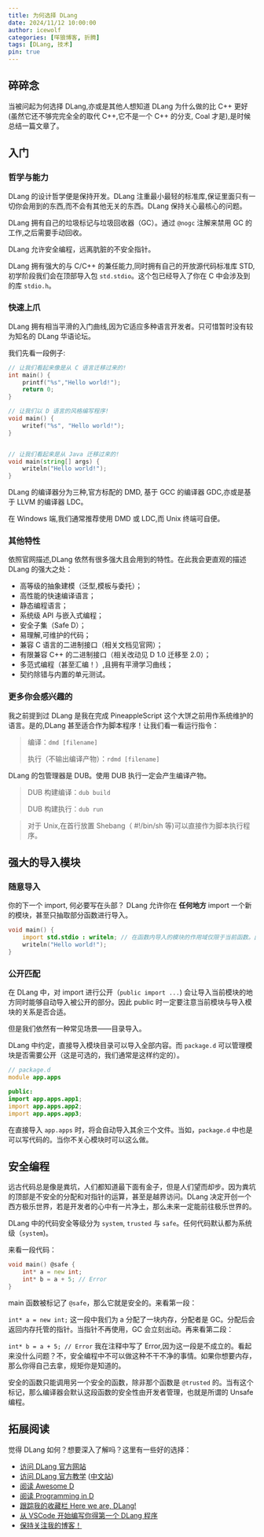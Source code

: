 ```yaml
---
title: 为何选择 DLang
date: 2024/11/12 10:00:00
author: icewolf
categories: [咩狼博客, 折腾]
tags: [DLang, 技术]
pin: true
---
```



## 碎碎念
当被问起为何选择 DLang,亦或是其他人想知道 DLang 为什么做的比 C++ 更好(虽然它还不够完完全全的取代 C++,它不是一个 C++ 的分支, Coal 才是),是时候总结一篇文章了。

## 入门
### 哲学与能力
DLang 的设计哲学便是保持开发。DLang 注重最小最轻的标准库,保证里面只有一切你会用到的东西,而不会有其他无关的东西。DLang 保持关心最核心的问题。

DLang 拥有自己的垃圾标记与垃圾回收器（GC）。通过 `@nogc` 注解来禁用 GC 的工作,之后需要手动回收。

DLang 允许安全编程，远离肮脏的不安全指针。

DLang 拥有强大的与 C/C++ 的兼任能力,同时拥有自己的开放源代码标准库 STD,初学阶段我们会在顶部导入包 `std.stdio`。这个包已经导入了你在 C 中会涉及到的库 `stdio.h`。

### 快速上爪
DLang 拥有相当平滑的入门曲线,因为它适应多种语言开发者。只可惜暂时没有较为知名的 DLang 华语论坛。

我们先看一段例子:

```d
// 让我们看起来像是从 C 语言迁移过来的!
int main() {
	printf("%s","Hello world!");
	return 0;
}

// 让我们以 D 语言的风格编写程序!
void main() {
    writef("%s", "Hello world!");
}


// 让我们看起来是从 Java 迁移过来的!
void main(string[] args) {
    writeln("Hello world!");
}
```

DLang 的编译器分为三种,官方标配的 DMD, 基于 GCC 的编译器 GDC,亦或是基于 LLVM 的编译器 LDC。

在 Windows 端,我们通常推荐使用 DMD 或 LDC,而 Unix 终端可自便。

### 其他特性
依照官网描述,DLang 依然有很多强大且会用到的特性。在此我会更直观的描述 DLang 的强大之处：

- 高等级的抽象建模（泛型,模板与委托）；
- 高性能的快速编译语言；
- 静态编程语言；
- 系统级 API 与嵌入式编程；
- 安全子集（Safe D）；
- 易理解,可维护的代码；
- 兼容 C 语言的二进制接口（相关文档见官网）；
- 有限兼容 C++ 的二进制接口（相关改动见 D 1.0 迁移至 2.0）；
- 多范式编程（甚至汇编！）,且拥有平滑学习曲线；
- 契约除错与内置的单元测试。

### 更多你会感兴趣的
我之前提到过 DLang 是我在完成 PineappleScript 这个大饼之前用作系统维护的语言。是的,DLang 甚至适合作为脚本程序！让我们看一看运行指令：

> 编译：`dmd [filename]`
>
> 执行（不输出编译产物）：`rdmd [filename]`

DLang 的包管理器是 DUB。使用 DUB 执行一定会产生编译产物。

> DUB 构建编译：`dub build`
>
> DUB 构建执行：`dub run`

> 对于 Unix,在首行放置 Shebang（ #!/bin/sh 等)可以直接作为脚本执行程序。

## 强大的导入模块
### 随意导入
你的下一个 import, 何必要写在头部？ DLang 允许你在 **任何地方** import 一个新的模块，甚至只抽取部分函数进行导入。

```d
void main() {
    import std.stdio : writeln; // 在函数内导入的模块的作用域仅限于当前函数。此处单独导入了 writeln 函数作用给 main 函数！
    writeln("Hello world!");
}
```

### 公开匹配
在 DLang 中，对 import 进行公开（`public import ...`) 会让导入当前模块的地方同时能够自动导入被公开的部分。因此 public 时一定要注意当前模块与导入模块的关系是否合适。

但是我们依然有一种常见场景——目录导入。

DLang 中约定，直接导入模块目录可以导入全部内容。而 `package.d` 可以管理模块是否需要公开（这是可选的，我们通常是这样约定的）。

```d
// package.d
module app.apps

public:
import app.apps.app1;
import app.apps.app2;
import app.apps.app3;

```

在直接导入 `app.apps` 时，将会自动导入其余三个文件。当如，`package.d` 中也是可以写代码的。当你不关心模块时可以这么做。

## 安全编程
远古代码总是像是粪坑，人们都知道最下面有金子，但是人们望而却步。因为粪坑的顶部是不安全的分配和对指针的运算，甚至是越界访问。DLang 决定开创一个西方极乐世界，若是开发者的心中有一片净土，那么未来一定能前往极乐世界的。

DLang 中的代码安全等级分为 `system`, `trusted` 与 `safe`。任何代码默认都为系统级（`system`)。

来看一段代码：

```d
void main() @safe {
    int* a = new int;
    int* b = a + 5; // Error
}
```

main 函数被标记了 `@safe`，那么它就是安全的。来看第一段：

`int* a = new int;` 这一段中我们为 a 分配了一块内存，分配者是 GC。分配后会返回内存托管的指针。当指针不再使用，GC 会立刻出动。再来看第二段：

`int* b = a + 5; // Error` 我在注释中写了 Error,因为这一段是不成立的。看起来没什么问题？不，安全编程中不可以做这种不干不净的事情。如果你想要内存，那么你得自己去拿，规矩你是知道的。

安全的函数只能调用另一个安全的函数，除非那个函数是 `@trusted` 的。当有这个标记，那么编译器会默认这段函数的安全性由开发者管理，也就是所谓的 Unsafe 编程。

## 拓展阅读
觉得 DLang 如何？想要深入了解吗？这里有一些好的选择：
- [访问 DLang 官方网站](https://dlang.org/)
- [访问 DLang 官方教学](https://tour.dlang.org/) ([中文站](https://tour.dlang.org/tour/zh/welcome/welcome-to-d))
- [阅读 Awesome D](https://github.com/dlang-community/awesome-d)
- [阅读 Programming in D](http://ddili.org/ders/d.en/index.html)
- [跟踪我的收藏栏 Here we are, DLang!](https://github.com/stars/AmarokIce/lists/here-we-are-dlang)
- [从 VSCode 开始编写你得第一个 DLang 程序](https://wolf.snowlyicewolf.club/posts/dlang_with_vscode/)
- [保持关注我的博客！](https://wolf.snowlyicewolf.club/)
